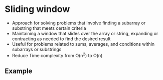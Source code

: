 # Sliding window
- Approach for solving problems that involve finding a subarray or substring that meets certain criteria
- Maintaining a window that slides over the array or string, expanding or contracting as needed to find the desired result
- Useful for problems related to sums, averages, and conditions within subarrays or substrings
- Reduce Time complexity from O(n<sup>2</sup>) to O(n)

## Example

